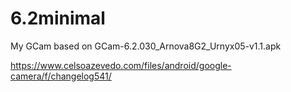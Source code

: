 # 6.2minimal
My GCam based on GCam-6.2.030_Arnova8G2_Urnyx05-v1.1.apk 

https://www.celsoazevedo.com/files/android/google-camera/f/changelog541/
